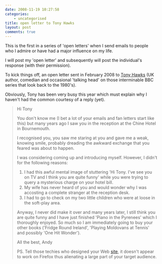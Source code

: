 ```yaml
---
date: 2008-11-19 10:27:58
categories:
    - uncategorised
title: open letter to Tony Hawks
layout: post
comments: true
---
```

This is the first in a series of 'open letters' when I send emails to
people who I admire or have had a major influence on my life.

I will post my 'open letter' and subsequently will post the individual's
response (with their permission).

To kick things off, an open letter sent in February 2008 to [Tony
Hawks](http://en.wikipedia.org/wiki/Tony_Hawks) (UK author, comedian and
occasional 'talking head' on those interminable BBC series that look
back to the 1980's).

Obviously, Tony has been very busy this year which must explain why I
haven't had the common courtesy of a reply (yet).

> Hi Tony
>
> You don't know me (I bet a lot of your emails and fan letters start
> like this) but many years ago I saw you in the reception at the Chine
> Hotel in Bournemouth.
>
> I recognised you, you saw me staring at you and gave me a weak,
> knowing smile, probably dreading the awkward exchange that you feared
> was about to happen.
>
> I was considering coming up and introducing myself. However, I didn't
> for the following reasons:
>
> 1.  I had this awful mental image of stuttering 'Hi Tony. I've see you
>     on TV and I think you are quite funny' while you were trying to
>     query a mysterious charge on your hotel bill.
> 2.  My wife has never heard of you and would wonder why I was
>     accosting a complete stranger at the reception desk.
> 3.  I had to go to check on my two little children who were at loose
>     in the soft-play area.
>
> Anyway, I never did make it over and many years later, I still think
> you are quite funny and I have just finished 'Piano in the Pyrenees'
> which I thoroughly enjoyed. So much so I am immediately going to buy
> your other books ('Fridge Round Ireland', 'Playing Moldovans at
> Tennis' and possibly 'One Hit Wonder').
>
> All the best, Andy
>
> PS. Tell those techies who designed your Web
> [site](http://www.tony-hawks.com/), it doesn't appear to work on
> Firefox thus alienating a large part of your target audience.
